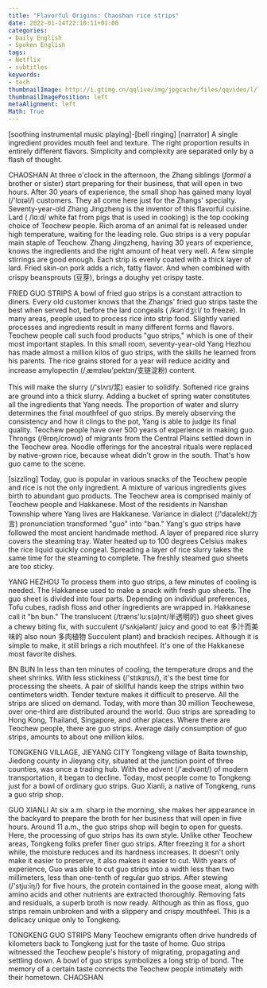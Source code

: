 ```yaml
---
title: "Flavorful Origins: Chaoshan rice strips"
date: 2022-01-14T22:10:11+01:00
categories:
- Daily English
- Spoken English
tags:
- Netflix
- subtitles
keywords:
- tech
thumbnailImage: http://i.gtimg.cn/qqlive/img/jpgcache/files/qqvideo/l/lvzbx6z9izxv832.jpg
thumbnailImagePosition: left
metaAlignment: left
Math: True
---
```


<!--more-->
[soothing instrumental music playing]-[bell ringing]
[narrator] A single ingredient provides mouth feel and texture.
The right proportion results in entirely different flavors.
Simplicity and complexity are separated only by a flash of thought.

CHAOSHAN
At three o'clock in the afternoon, the Zhang siblings (*formal* a brother or sister) start preparing for their business, that will open in two hours.
After 30 years of experience, the small shop has gained many loyal (/'lɒɪəl/) customers.
They all come here just for the Zhangs' specialty.
Seventy-year-old Zhang Jingzheng is the inventor of this flavorful cuisine.
Lard ( /lɑːd/ white fat from pigs that is used in cooking) is the top cooking choice of Teochew people.
Rich aroma of an animal fat is released under high temperature, waiting for the leading role.
Guo strips is a very popular main staple of Teochow.
Zhang Jingzheng, having 30 years of experience, knows the ingredients and the right amount of heat very well.
A few simple stirrings are good enough.
Each strip is evenly coated with a thick layer of lard.
Fried skin-on pork adds a rich, fatty flavor.
And when combined with crispy beansprouts (豆芽), brings a doughy yet crispy taste.

FRIED GUO STRIPS
A bowl of fried guo strips is a constant attraction to diners.
Every old customer knows that the Zhangs' fried guo strips taste the best when served hot, before the lard congeals ( /kənˈdʒiːl/ to freeze).
In many areas, people used to process rice into strip food.
Slightly varied processes and ingredients result in many different forms and flavors.
Teochew people call such food products "guo strips," which is one of their most important staples.
In this small room, seventy-year-old Yang Hezhou has made almost a million kilos of guo strips, with the skills he learned from his parents.
The rice grains stored for a year will reduce acidity and increase amylopectin (/ˌæmɪləʊ'pektɪn/支链淀粉) content.

This will make the slurry (/'slʌrɪ/浆) easier to solidify. Softened rice grains are ground into a thick slurry.
Adding a bucket of spring water constitutes all the ingredients that Yang needs.
The proportion of water and slurry determines the final mouthfeel of guo strips.
By merely observing the consistency and how it clings to the pot, Yang is able to judge its final quality.
Teochew people have over 500 years of experience in making guo.
Throngs (/θrɒŋ/crowd) of migrants from the Central Plains settled down in the Teochew area.
Noodle offerings for the ancestral rituals were replaced by native-grown rice, because wheat didn't grow in the south.
That's how guo came to the scene.

[sizzling]
Today, guo is popular in various snacks of the Teochew people and rice is not the only ingredient.
A mixture of various ingredients gives birth to abundant guo products.
The Teochew area is comprised mainly of Teochew people and Hakkanese.
Most of the residents in Nanshan Township where Yang lives are Hakkanese.
Variance in dialect (/'daɪəlekt/方言) pronunciation transformed "guo" into "ban."
Yang's guo strips have followed the most ancient handmade method.
A layer of prepared rice slurry covers the steaming tray.
Water heated up to 100 degrees Celsius makes the rice liquid quickly congeal.
Spreading a layer of rice slurry takes the same time for the steaming to complete.
The freshly steamed guo sheets are too sticky.

YANG HEZHOU
To process them into guo strips, a few minutes of cooling is needed.
The Hakkanese used to make a snack with fresh guo sheets.
The guo sheet is divided into four parts.
Depending on individual preferences, Tofu cubes, radish floss and other ingredients are wrapped in.
Hakkanese call it "bn bun."
The translucent (/træns'luːs(ə)nt/半透明的) guo sheet gives a chewy biting fix, with succulent (/ˈsʌkjələnt/ juicy and good to eat 多汁而美味的 also noun 多肉植物 Succulent plant) and brackish recipes.
Although it is simple to make, it still brings a rich mouthfeel.
It's one of the Hakkanese most favorite dishes.

BN BUN
In less than ten minutes of cooling, the temperature drops and the sheet shrinks.
With less stickiness (/'stɪkɪnɪs/), it's the best time for processing the sheets.
A pair of skillful hands keep the strips within two centimeters width.
Tender texture makes it difficult to preserve.
All the strips are sliced on demand.
Today, with more than 30 million Teochewese, over one-third are distributed around the world.
Guo strips are spreading to Hong Kong, Thailand, Singapore, and other places.
Where there are Teochew people, there are guo strips.
Average daily consumption of guo strips, amounts to about one million kilos.

TONGKENG VILLAGE, JIEYANG CITY
Tongkeng village of Baita township, Jiedong county in Jieyang city, situated at the junction point of three counties, was once a trading hub.
With the advent (/'ædvənt/) of modern transportation, it began to decline.
Today, most people come to Tongkeng just for a bowl of ordinary guo strips.
Guo Xianli, a native of Tongkeng, runs a guo strip shop.

GUO XIANLI
At six a.m. sharp in the morning, she makes her appearance in the backyard to prepare the broth for her business that will open in five hours.
Around 11 a.m., the guo strips shop will begin to open for guests.
Here, the processing of guo strips has its own style.
Unlike other Teochew areas, Tongkeng folks prefer finer guo strips.
After freezing it for a short while, the moisture reduces and its hardness increases.
It doesn't only make it easier to preserve, it also makes it easier to cut.
With years of experience, Guo was able to cut guo strips into a width less than two millimeters, less than one-tenth of regular guo strips.
After stewing (/'stju:iŋ/) for five hours, the protein contained in the goose meat, along with amino acids and other nutrients are extracted thoroughly.
Removing fats and residuals, a superb broth is now ready.
Although as thin as floss, guo strips remain unbroken and with a slippery and crispy mouthfeel.
This is a delicacy unique only to Tongkeng.

TONGKENG GUO STRIPS
Many Teochew emigrants often drive hundreds of kilometers back to Tongkeng just for the taste of home.
Guo strips witnessed the Teochew people's history of migrating, propagating and settling down.
A bowl of guo strips symbolizes a long strip of bond.
The memory of a certain taste connects the Teochew people intimately with their hometown.
CHAOSHAN
